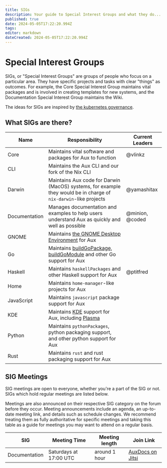 ```yaml
---
title: SIGs
description: Your guide to Special Interest Groups and what they do...
published: true
date: 2024-05-05T17:22:20.994Z
tags: 
editor: markdown
dateCreated: 2024-05-05T17:22:20.994Z
---
```


# Special Interest Groups

SIGs, or "Special Interest Groups" are groups of people who focus on a particular area. They have specific projects and tasks with clear "things" as outcomes. For example, the Core Special Interest Group maintains vital packages and is involved in creating templates for new systems, and the Documentation Special Interest Group maintains the Wiki.

The ideas for SIGs are inspired by [the kubernetes governance](https://github.com/kubernetes/community).

## What SIGs are there?

| Name          | Responsibility                                                                                                   | Current Leaders           |
|---------------|------------------------------------------------------------------------------------------------------------------|---------------------------|
| Core          | Maintains vital software and packages for Aux to function                                                        | @vlinkz                   |
| CLI           | Maintains the Aux CLI and our fork of the Nix CLI                                                                |                           |
| Darwin        | Maintains Aux code for Darwin (MacOS) systems, for example they would be in charge of `nix-darwin`-like projects | @yamashitax               |
| Documentation | Manages documentation and examples to help users understand Aux as quickly and well as possible                  | @minion, @coded           |
| GNOME         | Maintains [the GNOME Desktop Environment](https://www.gnome.org/) for Aux                                        |                           |
| Go            | Maintains [buildGoPackage, buildGoModule](https://wiki.nixos.org/wiki/Go) and other Go support for Aux           |                           |
| Haskell       | Maintains `haskellPackages` and other Haskell support for Aux                                                    | @ptitfred                 |
| Home          | Maintains `home-manager`-like projects for Aux                                                                   |                           |
| JavaScript    | Maintains `javascript` package support for Aux                                                                   |                           |
| KDE           | Maintains [KDE](https://kde.org/) support for Aux, including [Plasma](https://kde.org/plasma-desktop/)           |                           |
| Python        | Maintains `pythonPackages`, python packaging support, and other python support for Aux                           |                           |
| Rust          | Maintains `rust` and rust packaging support for Aux                                                              |                           |


## SIG Meetings

SIG meetings are open to everyone, whether you're a part of the SIG or not. SIGs which hold regular meetings are listed below.

Meetings are also announced on their respective SIG category on the forum before they occur. Meeting announcements include an agenda, an up-to-date meeting link, and details such as schedule changes. We recommend treating them as fully authoritative for specific meetings and taking this table as a guide for meetings you may want to attend on a regular basis.

| SIG           | Meeting Time           | Meeting length | Join Link                                       |
|---------------|------------------------|----------------|-------------------------------------------------|
| Documentation | Saturdays at 17:00 UTC | around 1 hour  | [AuxDocs on Jitsi](https://meet.jit.si/AuxDocs) |
